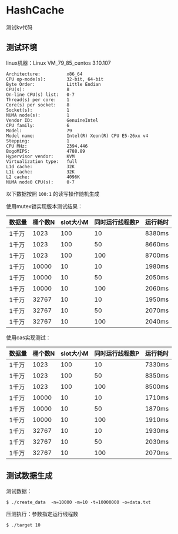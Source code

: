 # HashCache

测试kv代码

## 测试环境

linux机器：Linux VM_79_85_centos 3.10.107

```
Architecture:          x86_64
CPU op-mode(s):        32-bit, 64-bit
Byte Order:            Little Endian
CPU(s):                8
On-line CPU(s) list:   0-7
Thread(s) per core:    1
Core(s) per socket:    8
Socket(s):             1
NUMA node(s):          1
Vendor ID:             GenuineIntel
CPU family:            6
Model:                 79
Model name:            Intel(R) Xeon(R) CPU E5-26xx v4
Stepping:              1
CPU MHz:               2394.446
BogoMIPS:              4788.89
Hypervisor vendor:     KVM
Virtualization type:   full
L1d cache:             32K
L1i cache:             32K
L2 cache:              4096K
NUMA node0 CPU(s):     0-7
```

以下数据按照 `100:1` 的读写操作随机生成

使用mutex锁实现版本测试结果：

| 数据量 | 桶个数N    | slot大小M   | 同时运行线程数P   | 运行耗时 |
| ---- | --------  | ------ | ------------ | ---- |
| 1千万 | 1023     | 100    | 10   | 8380ms |
| 1千万 | 1023     | 100    | 50   | 8660ms |
| 1千万 | 1023     | 100    | 100   | 8700ms |
| 1千万 | 10000     | 10    | 10   | 1980ms |
| 1千万 | 10000     | 10    | 50   | 2050ms |
| 1千万 | 10000     | 10    | 100   | 2060ms |
| 1千万 | 32767     | 10    | 10   | 1950ms |
| 1千万 | 32767     | 10    | 50   | 2070ms |
| 1千万 | 32767     | 10    | 100   | 2040ms |


使用cas实现测试：

| 数据量 | 桶个数N    | slot大小M   | 同时运行线程数P   | 运行耗时 |
| ---- | --------  | ------ | ------------ | ---- |
| 1千万 | 1023     | 100    | 10   | 7330ms |
| 1千万 | 1023     | 100    | 50   | 8350ms |
| 1千万 | 1023     | 100    | 100   | 8500ms |
| 1千万 | 10000     | 10    | 10   | 1710ms |
| 1千万 | 10000     | 10    | 50   | 1870ms |
| 1千万 | 10000     | 10    | 100   | 1910ms |
| 1千万 | 32767     | 10    | 10   | 1930ms |
| 1千万 | 32767     | 10    | 50   | 2030ms |
| 1千万 | 32767     | 10    | 100   | 2070ms |


## 测试数据生成

测试数据：
```
$ ./create_data  -n=10000 -m=10 -t=10000000 -o=data.txt
```

压测执行：参数指定运行线程数
```
$ ./target 10
```
